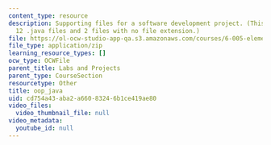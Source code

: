 ```yaml
---
content_type: resource
description: Supporting files for a software development project. (This ZIP file contains
  12 .java files and 2 files with no file extension.)
file: https://ol-ocw-studio-app-qa.s3.amazonaws.com/courses/6-005-elements-of-software-construction-fall-2008/cd754a43aba2a66083246b1ce419ae80_oop_java.zip
file_type: application/zip
learning_resource_types: []
ocw_type: OCWFile
parent_title: Labs and Projects
parent_type: CourseSection
resourcetype: Other
title: oop_java
uid: cd754a43-aba2-a660-8324-6b1ce419ae80
video_files:
  video_thumbnail_file: null
video_metadata:
  youtube_id: null
---
```

